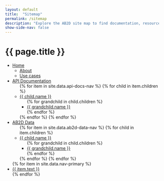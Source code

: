 ```yaml
---
layout: default
title:  "Sitemap"
permalink: /sitemap
description: "Explore the AB2D site map to find documentation, resources, and more."
show-side-nav: false
---
```


# {{ page.title }}

<ul>
    <li><a href="{{ '/index' | relative_url }}">Home</a>
        <ul>
            <li><a href="{{ '/about' | relative_url }}">About</a></li>
            <li><a href="{{ '/use-cases' | relative_url }}">Use cases</a></li>
        </ul>
    </li>
    <li><a href="{{ '/api-documentation' | relative_url }}">API Documentation</a>
        <ul>
            {% for item in site.data.api-docs-nav %}
                {% for child in item.children %}
                <li>
                    <a href="{{ child.url | relative_url }}">{{ child.name }}</a>
                    <ul>
                        {% for grandchild in child.children %}    
                        <li>
                            <a href="{{ grandchild.url | relative_url }}">{{ grandchild.name }}</a>
                        </li>
                        {% endfor %}
                    </ul>
                </li>
                {% endfor %}
            {% endfor %}
        </ul>
    </li>
    <li><a href="{{ '/ab2d-data' | relative_url }}">AB2D Data</a>
        <ul>
            {% for item in site.data.ab2d-data-nav %}
                {% for child in item.children %}
                <li>
                    <a href="{{ child.url | relative_url }}">{{ child.name }}</a>
                    <ul>
                        {% for grandchild in child.children %}    
                        <li>
                            <a href="{{ grandchild.url | relative_url }}">{{ grandchild.name }}</a>
                        </li>
                        {% endfor %}
                    </ul>
                </li>
                {% endfor %}
            {% endfor %}
        </ul>
    </li>
{% for item in site.data.nav-primary %}
    <li>
        <a href="{{ item.url | relative_url }}">{{ item.text }}</a>
    </li>
{% endfor %}
</ul>